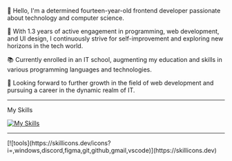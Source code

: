 👋 Hello, I'm a determined fourteen-year-old frontend developer passionate about technology and computer science.

🚀 With 1.3 years of active engagement in programming, web development, and UI design, I continuously strive for self-improvement and exploring new horizons in the tech world.

📚 Currently enrolled in an IT school, augmenting my education and skills in various programming languages and technologies.

💼 Looking forward to further growth in the field of web development and pursuing a career in the dynamic realm of IT.

---
My Skills

[![My Skills](https://skillicons.dev/icons?i=js,html,css,discord,figma,git,github,gmail,instagram,linkedin,vscode,webpack)](https://skillicons.dev)

---

<div style="text-align: left;">
  </div>
[![tools](https://skillicons.dev/icons?i=,windows,discord,figma,git,github,gmail,vscode)](https://skillicons.dev)

